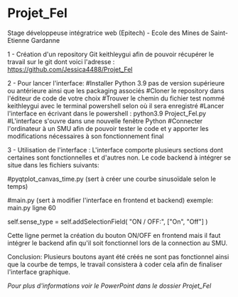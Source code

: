 # Projet_Fel
Stage développeuse intégratrice web (Epitech) - Ecole des Mines de Saint-Etienne Gardanne

1 - Création d'un repository Git keithleygui afin de pouvoir récupérer le travail sur le git dont voici l'adresse : https://github.com/Jessica4488/Projet_Fel

2 - Pour lancer l'interface:
#Installer Python 3.9 pas de version supérieure ou antérieure ainsi que les packaging associés
#Cloner le repository dans l'éditeur de code de votre choix 
#Trouver le chemin du fichier test nommé keithleygui avec le terminal powershell selon où il sera enregistré
#Lancer l'interface en écrivant dans le powershell : python3.9 Project_Fel.py
#L'interface s'ouvre dans une nouvelle fenêtre Python
#Connecter l'ordinateur à un SMU afin de pouvoir tester le code et y apporter les modifications nécessaires à son fonctionnement final

3 - Utilisation de l'interface :
L'interface comporte plusieurs sections dont certaines sont fonctionnelles et d'autres non.
Le code backend à intégrer se situe dans les fichiers suivants:

#pyqtplot_canvas_time.py (sert à créer une courbe sinusoïdale selon le temps)

#main.py (sert à modifier l'interface en frontend et backend)
exemple: main.py ligne 60

self.sense_type = self.addSelectionField(
            "ON / OFF:", ["On", "Off"]
        )

Cette ligne permet la création du bouton ON/OFF en frontend mais il faut intégrer le backend afin qu'il soit fonctionnel lors de la connection au SMU.

Conclusion:
Plusieurs boutons ayant été créés ne sont pas fonctionnel ainsi que la courbe de temps, le travail consistera à coder cela afin de finaliser l'interface graphique.

*Pour plus d'informations voir le PowerPoint dans le dossier Projet_Fel*


